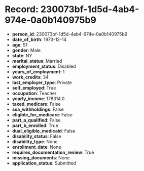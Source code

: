 # Record: 230073bf-1d5d-4ab4-974e-0a0b140975b9

- **person_id**: 230073bf-1d5d-4ab4-974e-0a0b140975b9
- **date_of_birth**: 1973-12-14
- **age**: 51
- **gender**: Male
- **state**: NY
- **marital_status**: Married
- **employment_status**: Disabled
- **years_of_employment**: 1
- **work_credits**: 34
- **last_employer_type**: Private
- **self_employed**: True
- **occupation**: Teacher
- **yearly_income**: 178314.0
- **taxed_medicare**: False
- **ssa_withholdings**: False
- **eligible_for_medicare**: False
- **part_a_qualified**: False
- **part_b_enrolled**: True
- **dual_eligible_medicaid**: False
- **disability_status**: False
- **disability_type**: None
- **enrollment_date**: None
- **requires_documentation_review**: True
- **missing_documents**: None
- **application_status**: Submitted
